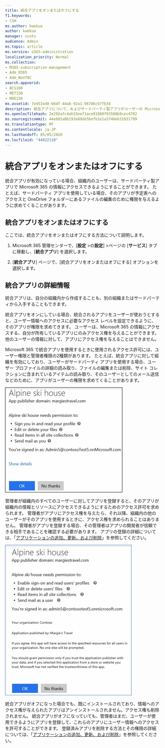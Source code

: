 ```yaml
---
title: 統合アプリをオンまたはオフにする
f1.keywords:
- CSH
ms.author: kwekua
author: kwekua
manager: scotv
audience: Admin
ms.topic: article
ms.service: o365-administration
localization_priority: Normal
ms.collection:
- M365-subscription-management
- Adm_O365
- Adm_NonTOC
search.appverid:
- BCS160
- MET150
- MOE150
ms.assetid: 7e453a40-66df-44ab-92a1-96786cb7fb34
description: 統合アプリについて、およびサードパーティ製アプリがユーザーの Microsoft 365 情報にアクセスできるようにする方法について説明します。
ms.openlocfilehash: 2e292afc4ab33eef1ace91808f93588b9cec4702
ms.sourcegitcommit: 44e685a0b193e89de5befb1e1a3740eb31931799
ms.translationtype: MT
ms.contentlocale: ja-JP
ms.lasthandoff: 05/05/2020
ms.locfileid: "44022110"
---
```

# <a name="turning-integrated-apps-on-or-off"></a>統合アプリをオンまたはオフにする

統合アプリが有効になっている場合、組織内のユーザーは、サードパーティ製アプリで Microsoft 365 の情報にアクセスできるようにすることができます。 たとえば、サードパーティ アプリを使用している場合、そのアプリが予定表へのアクセスと OneDrive フォルダーにあるファイルの編集のために権限を与えるように求めてくることがあります。

## <a name="turning-integrated-apps-on-or-off"></a>統合アプリをオンまたはオフにする
<a name="__toc379982114"> </a>

ここでは、統合アプリをオンまたはオフにする方法について説明します。

1. Microsoft 365 管理センターで、[**設定** \>の**設定**] \>ページの [**サービス**] タブに移動し、[**統合アプリ**] を選択します。

2. [**統合アプリ**] ページで、[統合アプリをオンまたはオフにする] オプションを選択します。

## <a name="more-info-on-integrated-apps"></a>統合アプリの詳細情報
<a name="__toc379982114"> </a>

統合アプリは、自分の組織内から作成することも、別の組織またはサードパーティから入手することもできます。

統合アプリをオンにしている場合、統合されるアプリをユーザーが使おうとすると、ユーザー情報へのアクセスに必要なアクセス レベルを設定できるように、そのアプリが権限を求めてきます。 ユーザーは、Microsoft 365 の情報にアクセスする、自分が所有しているアプリにのみアクセス権を与えることができます。 他のユーザーの情報に対して、アプリにアクセス権を与えることはできません。

Microsoft 365 で統合アプリを使用するときに使用されるアクセス許可には、ユーザー権限と管理者権限の2種類があります。 たとえば、統合アプリに対して組織を有効にしており、ユーザーがサードパーティ アプリを使用する場合、ユーザー プロファイルの詳細の読み取り、ファイルの編集または削除、サイト コレクションに含まれているアイテムの読み取り、そのユーザーとしてのメール送信などのために、アプリがユーザーの権限を求めてくることがあります。

![統合アプリのユーザーの権限](../../media/bb9a6cf8-da39-4ac0-9e40-cde03a81c121.gif)

管理者が組織内のすべてのユーザーに対してアプリを登録すると、そのアプリが組織内の情報とリソースにアクセスできるようにするためのアクセス許可を求められます。 管理者がアプリにアクセス権を与えたら、それ以降、組織内の他のユーザーがそのアプリを使用するときに、アクセス権を求められることはありません。 管理者がアプリを登録する場合、その管理者はアプリの開発者が信頼できる相手であることを確認する必要があります。 アプリの登録の詳細については、「[アプリケーションの追加、更新、および削除](https://go.microsoft.com/fwlink/p/?LinkID=518600)」を参照してください。

![統合アプリの管理者権限](../../media/e24aa504-bf10-446c-a9d5-45a6f2655187.gif)

統合アプリがオフになった場合でも、既にインストールされており、情報へのアクセス権が与えられたアプリはアンインストールされません。アクセス権も削除されません。 統合アプリがオフになっていても、管理者はまだ、ユーザーが使用できるようにアプリを登録して、これらのアプリにユーザー情報へのアクセスを許可することができます。 登録済みアプリを削除する方法とその権限の詳細については、「[アプリケーションの追加、更新、および削除](https://go.microsoft.com/fwlink/?LinkID=518600&amp;clcid=0x409)」を参照してください。


